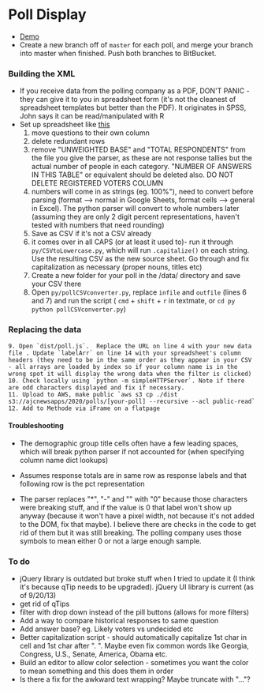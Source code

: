 # Poll Display
- [Demo](http://www.myajc.com/news/middle-class-poll/)
- Create a new branch off of `master` for each poll, and merge your branch into master when finished. Push both branches to BitBucket.


### Building the XML
- If you receive data from the polling company as a PDF, DON'T PANIC - they can give it to you in spreadsheet form (it's not the cleanest of spreadsheet templates but better than the PDF). It originates in SPSS, John says it can be read/manipulated with R
- Set up spreadsheet like <a href="https://docs.google.com/spreadsheets/d/1Jr_sDRJTEBg3BDvQ8JGH5IhBl34TaE2QP4ZGxD2C398/edit?usp=sharing">this</a>
	1. move questions to their own column
	2. delete redundant rows
	3. remove "UNWEIGHTED BASE" and "TOTAL RESPONDENTS" from the file you give the parser, as these are not response tallies but the actual number of people in each category. "NUMBER OF ANSWERS IN THIS TABLE" or equivalent should be deleted also. DO NOT DELETE REGISTERED VOTERS COLUMN
	4. numbers will come in as strings (eg. 100%"), need to convert before parsing (format --> normal in Google Sheets, format cells --> general in Excel). The python parser will convert to whole numbers later (assuming they are only 2 digit percent representations, haven't tested with numbers that need rounding)
	5. Save as CSV if it's not a CSV already
	6. it comes over in all CAPS (or at least it used to)- run it through `py/CSVtoLowercase.py`, which will run `.capitalize()` on each string. Use the resulting CSV as the new source sheet. Go through and fix capitalization as necessary (proper nouns, titles etc)
	7. Create a new folder for your poll in the /data/ directory and save your CSV there
	8. Open `py/pollCSVconverter.py`, replace `infile` and `outfile` (lines 6 and 7) and run the script ( `cmd` + `shift` + `r` in textmate, or `cd py` `python pollCSVconverter.py`)

### Replacing the data
	9. Open `dist/poll.js`.  Replace the URL on line 4 with your new data file . Update `labelArr` on line 14 with your spreadsheet's column headers (they need to be in the same order as they appear in your CSV - all arrays are loaded by index so if your column name is in the wrong spot it will display the wrong data when the filter is clicked)
	10. Check locally using `python -m simpleHTTPServer`. Note if there are odd characters displayed and fix if necessary.
	11. Upload to AWS, make public `aws s3 cp ./dist s3://ajcnewsapps/2020/polls/[your-poll] --recursive --acl public-read`
	12. Add to Methode via iFrame on a flatpage


#### Troubleshooting
- The demographic group title cells often have a few leading spaces, which will break python parser if not accounted for (when specifying column name dict lookups)

- Assumes response totals are in same row as response labels and that following row is the pct representation

- The parser replaces "*", "-" and "" with "0" because those characters were breaking stuff, and if the value is 0 that label won't show up anyway (because it won't have a pixel width, not because it's not added to the DOM, fix that maybe). I believe there are checks in the code to get rid of them but it was still breaking. The polling company uses those symbols to mean either 0 or not a large enough sample.


### To do
- jQuery library is outdated but broke stuff when I tried to update it (I think it's because qTip needs to be upgraded). jQuery UI library is current (as of 9/20/13)
- get rid of qTips
- filter with drop down instead of the pill buttons (allows for more filters)
- Add a way to compare historical responses to same question
- Add answer base? eg. Likely voters vs undecided etc
- Better capitalization script - should automatically capitalize 1st char in cell and 1st char after ". ". Maybe even fix common words like Georgia, Congress, U.S., Senate, America, Obama etc.
- Build an editor to allow color selection - sometimes you want the color to mean something and this does them in order
- Is there a fix for the awkward text wrapping? Maybe truncate with "..."?
